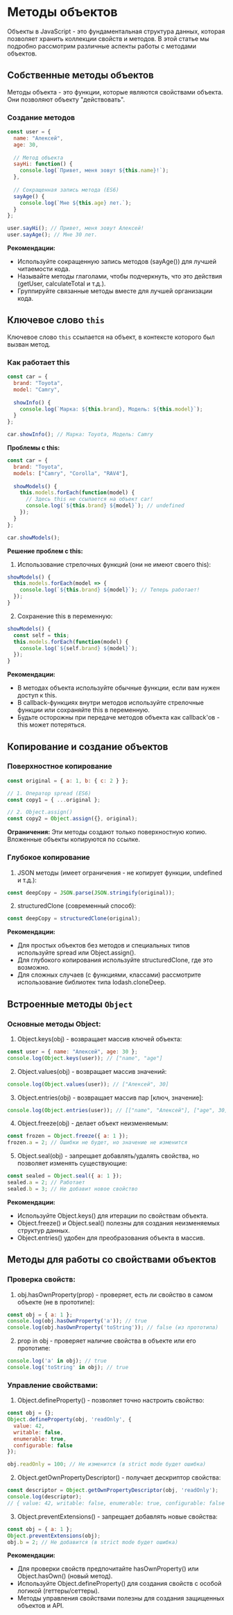 # Методы объектов

Объекты в JavaScript - это фундаментальная структура данных, которая позволяет хранить коллекции свойств и методов. В этой статье мы подробно рассмотрим различные аспекты работы с методами объектов.

## Собственные методы объектов

Методы объекта - это функции, которые являются свойствами объекта. Они позволяют объекту "действовать".

### Создание методов

```javascript
const user = {
  name: "Алексей",
  age: 30,
  
  // Метод объекта
  sayHi: function() {
    console.log(`Привет, меня зовут ${this.name}!`);
  },
  
  // Сокращенная запись метода (ES6)
  sayAge() {
    console.log(`Мне ${this.age} лет.`);
  }
};

user.sayHi(); // Привет, меня зовут Алексей!
user.sayAge(); // Мне 30 лет.
```

**Рекомендации:**
- Используйте сокращенную запись методов (sayAge()) для лучшей читаемости кода.
- Называйте методы глаголами, чтобы подчеркнуть, что это действия (getUser, calculateTotal и т.д.).
- Группируйте связанные методы вместе для лучшей организации кода.

## Ключевое слово `this`

Ключевое слово `this` ссылается на объект, в контексте которого был вызван метод.

### Как работает this

```javascript
const car = {
  brand: "Toyota",
  model: "Camry",
  
  showInfo() {
    console.log(`Марка: ${this.brand}, Модель: ${this.model}`);
  }
};

car.showInfo(); // Марка: Toyota, Модель: Camry
```

**Проблемы с this:**
```javascript
const car = {
  brand: "Toyota",
  models: ["Camry", "Corolla", "RAV4"],
  
  showModels() {
    this.models.forEach(function(model) {
      // Здесь this не ссылается на объект car!
      console.log(`${this.brand} ${model}`); // undefined
    });
  }
};

car.showModels();
```

**Решение проблем с this:**

1. Использование стрелочных функций (они не имеют своего this):
```javascript
showModels() {
  this.models.forEach(model => {
    console.log(`${this.brand} ${model}`); // Теперь работает!
  });
}
```

2. Сохранение this в переменную:
```javascript
showModels() {
  const self = this;
  this.models.forEach(function(model) {
    console.log(`${self.brand} ${model}`);
  });
}
```

**Рекомендации:**
- В методах объекта используйте обычные функции, если вам нужен доступ к this.
- В callback-функциях внутри методов используйте стрелочные функции или сохраняйте this в переменную.
- Будьте осторожны при передаче методов объекта как callback'ов - this может потеряться.

## Копирование и создание объектов

### Поверхностное копирование

```javascript
const original = { a: 1, b: { c: 2 } };

// 1. Оператор spread (ES6)
const copy1 = { ...original };

// 2. Object.assign()
const copy2 = Object.assign({}, original);
```

**Ограничения:** Эти методы создают только поверхностную копию. Вложенные объекты копируются по ссылке.

### Глубокое копирование

1. JSON методы (имеет ограничения - не копирует функции, undefined и т.д.):
```javascript
const deepCopy = JSON.parse(JSON.stringify(original));
```

2. structuredClone (современный способ):
```javascript
const deepCopy = structuredClone(original);
```

**Рекомендации:**
- Для простых объектов без методов и специальных типов используйте spread или Object.assign().
- Для глубокого копирования используйте structuredClone, где это возможно.
- Для сложных случаев (с функциями, классами) рассмотрите использование библиотек типа lodash.cloneDeep.

## Встроенные методы `Object`

### Основные методы Object:

1. Object.keys(obj) - возвращает массив ключей объекта:
```javascript
const user = { name: "Алексей", age: 30 };
console.log(Object.keys(user)); // ["name", "age"]
```

2. Object.values(obj) - возвращает массив значений:
```javascript
console.log(Object.values(user)); // ["Алексей", 30]
```

3. Object.entries(obj) - возвращает массив пар [ключ, значение]:
```javascript
console.log(Object.entries(user)); // [["name", "Алексей"], ["age", 30]]
```

4. Object.freeze(obj) - делает объект неизменяемым:
```javascript
const frozen = Object.freeze({ a: 1 });
frozen.a = 2; // Ошибки не будет, но значение не изменится
```

5. Object.seal(obj) - запрещает добавлять/удалять свойства, но позволяет изменять существующие:
```javascript
const sealed = Object.seal({ a: 1 });
sealed.a = 2; // Работает
sealed.b = 3; // Не добавит новое свойство
```

**Рекомендации:**
- Используйте Object.keys() для итерации по свойствам объекта.
- Object.freeze() и Object.seal() полезны для создания неизменяемых структур данных.
- Object.entries() удобен для преобразования объекта в массив.

## Методы для работы со свойствами объектов

### Проверка свойств:

1. obj.hasOwnProperty(prop) - проверяет, есть ли свойство в самом объекте (не в прототипе):
```javascript
const obj = { a: 1 };
console.log(obj.hasOwnProperty('a')); // true
console.log(obj.hasOwnProperty('toString')); // false (из прототипа)
```

2. prop in obj - проверяет наличие свойства в объекте или его прототипе:
```javascript
console.log('a' in obj); // true
console.log('toString' in obj); // true
```

### Управление свойствами:

1. Object.defineProperty() - позволяет точно настроить свойство:
```javascript
const obj = {};
Object.defineProperty(obj, 'readOnly', {
  value: 42,
  writable: false,
  enumerable: true,
  configurable: false
});

obj.readOnly = 100; // Не изменится (в strict mode будет ошибка)
```

2. Object.getOwnPropertyDescriptor() - получает дескриптор свойства:
```javascript
const descriptor = Object.getOwnPropertyDescriptor(obj, 'readOnly');
console.log(descriptor);
// { value: 42, writable: false, enumerable: true, configurable: false }
```

3. Object.preventExtensions() - запрещает добавлять новые свойства:
```javascript
const obj = { a: 1 };
Object.preventExtensions(obj);
obj.b = 2; // Не добавится (в strict mode будет ошибка)
```

**Рекомендации:**
- Для проверки свойств предпочитайте hasOwnProperty() или Object.hasOwn() (новый метод).
- Используйте Object.defineProperty() для создания свойств с особой логикой (геттеры/сеттеры).
- Методы управления свойствами полезны для создания защищенных объектов и API.
